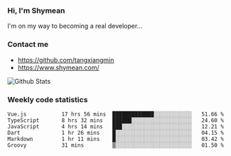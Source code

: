 ### Hi, I'm Shymean

I'm on my way to becoming a real developer...

### Contact me

- <https://github.com/tangxiangmin>
- <https://www.shymean.com/>

![Github Stats](https://github-readme-stats.vercel.app/api?username=tangxiangmin&show_icons=true&theme=dark)


###  Weekly code statistics

<!--START_SECTION:waka-->

```text
Vue.js           17 hrs 56 mins  █████████████░░░░░░░░░░░░   51.66 %
TypeScript       8 hrs 32 mins   ██████░░░░░░░░░░░░░░░░░░░   24.60 %
JavaScript       4 hrs 14 mins   ███░░░░░░░░░░░░░░░░░░░░░░   12.21 %
Dart             1 hr 26 mins    █░░░░░░░░░░░░░░░░░░░░░░░░   04.15 %
Markdown         1 hr 11 mins    █░░░░░░░░░░░░░░░░░░░░░░░░   03.42 %
Groovy           31 mins         ▒░░░░░░░░░░░░░░░░░░░░░░░░   01.50 %
```

<!--END_SECTION:waka-->